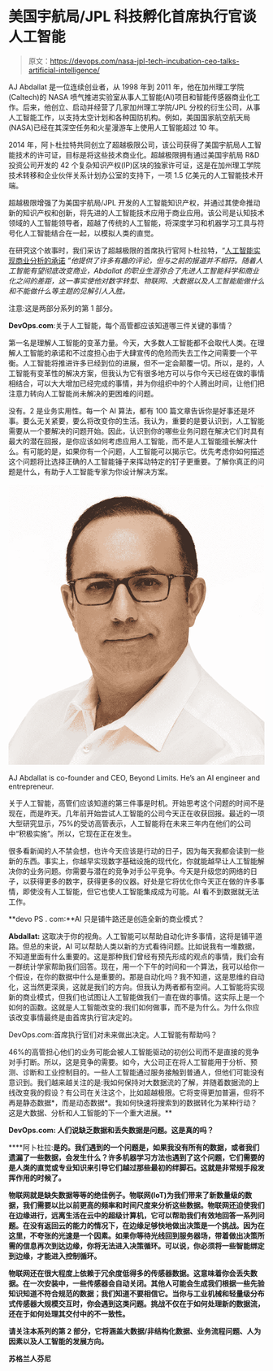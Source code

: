 # 美国宇航局/JPL 科技孵化首席执行官谈人工智能

> 原文：<https://devops.com/nasa-jpl-tech-incubation-ceo-talks-artificial-intelligence/>

AJ Abdallat 是一位连续创业者，从 1998 年到 2011 年，他在加州理工学院(Caltech)的 NASA 喷气推进实验室从事人工智能(AI)项目和智能传感器商业化工作。后来，他创立、启动并经营了几家加州理工学院/JPL 分校的衍生公司，从事人工智能工作，以支持太空计划和各种国防机构。例如，美国国家航空航天局(NASA)已经在其深空任务和火星漫游车上使用人工智能超过 10 年。

2014 年，阿卜杜拉特共同创立了超越极限公司，该公司获得了美国宇航局人工智能技术的许可证，目标是将这些技术商业化。超越极限拥有通过美国宇航局 R&D 投资公司开发的 42 个复杂知识产权(IP)区块的独家许可证，这是在加州理工学院技术转移和企业伙伴关系计划办公室的支持下，一项 1.5 亿美元的人工智能技术开端。

超越极限增强了为美国宇航局/JPL 开发的人工智能知识产权，并通过其使命推动新的知识产权和创新，将先进的人工智能技术应用于商业应用。该公司是认知技术领域的人工智能领导者，超越了传统的人工智能，将深度学习和机器学习工具与符号化人工智能结合在一起，以模拟人类的直觉。

在研究这个故事时，我们采访了超越极限的首席执行官阿卜杜拉特，“[人工智能实现商业分析的承诺](https://devops.com/ai-delivering-on-the-business-analytics-promise/) *”他提供了许多有趣的评论，但与之前的报道并不相符。随着人工智能有望彻底改变商业，Abdallat 的职业生涯弥合了先进人工智能科学和商业化之间的差距，这一事实使他对数字转型、物联网、大数据以及人工智能能做什么和不能做什么等主题的见解引人入胜。*

注意:这是两部分系列的第 1 部分。

**DevOps.com**:关于人工智能，每个高管都应该知道哪三件关键的事情？

第一名是理解人工智能的变革力量。今天，大多数人工智能都不会取代人类。在理解人工智能的承诺和不过度担心由于大肆宣传的危险而失去工作之间需要一个平衡。人工智能将推进许多已经到位的进展，但不一定会颠覆一切。所以，是的，人工智能有变革性的解决方案，但我认为它有很多地方可以与你今天已经在做的事情相结合，可以大大增加已经完成的事情，并为你组织中的个人腾出时间，让他们把注意力转向人工智能尚未解决的更困难的问题。

没有。2 是业务实用性。每一个 AI 算法，都有 100 篇文章告诉你是好事还是坏事。要么无关紧要，要么将改变你的生活。我认为，重要的是要认识到，人工智能需要从一个要解决的问题开始。因此，认识到你的哪些业务问题在解决它们时具有最大的潜在回报，是你应该如何考虑应用人工智能，而不是人工智能擅长解决什么。有可能的是，如果你有一个问题，人工智能可以揭示它。优先考虑你如何描述这个问题将比选择正确的人工智能锤子来挥动特定的钉子更重要。了解你真正的问题是什么，有助于人工智能专家为你设计解决方案。

![AJ Abdallat, CEO, Beyond Limits](img/b471e7b98b14770fc4209948c6c5dc9a.png)

AJ Abdallat is co-founder and CEO, Beyond Limits. He’s an AI engineer and entrepreneur.

关于人工智能，高管们应该知道的第三件事是时机。开始思考这个问题的时间不是现在，而是昨天。几年前开始尝试人工智能的公司今天正在收获回报。最近的一项大型研究显示，75%的受访高管表示，人工智能将在未来三年内在他们的公司中“积极实施”。所以，它现在正在发生。

很多看新闻的人不禁会想，也许今天应该是行动的日子，因为每天我都会读到一些新的东西。事实上，你越早实现数字基础设施的现代化，你就能越早让人工智能解决你的业务问题。你需要与潜在的竞争对手公平竞争。今天是升级您的网络的日子，以获得更多的数字，获得更多的仪器。好处是它将优化你今天正在做的许多事情，即使没有人工智能，但它也使人工智能集成成为可能。AI 看不到数据就无法工作。

**devo PS . com:**AI 只是铺牛路还是创造全新的商业模式？

**Abdallat:** 这取决于你的视角。人工智能可以帮助自动化许多事情，这将是铺平道路。但总的来说，AI 可以帮助人类以新的方式看待问题。比如说我有一堆数据，不知道里面有什么重要的。这是那种我们曾经有预先形成的观点的事情，我们会有一群统计学家帮助我们回答。现在，用一个下午的时间和一个算法，我可以给你一个假设，在你的数据中什么是重要的。那是自动化吗？我不知道，这是思维的自动化，这当然更深奥，这就是我们的方向。但我认为两者都有空间。人工智能将实现新的商业模式，但我们也试图让人工智能做我们一直在做的事情。这实际上是一个如何的函数。这就是人工智能改变的:我们如何做事，而不是为什么。为什么你应该改变事情最终是由首席执行官决定的。

DevOps.com:首席执行官们对未来做出决定。人工智能有帮助吗？

46%的高管担心他们的业务可能会被人工智能驱动的初创公司而不是直接的竞争对手打断。所以，这是竞争的需要。如今，大公司正在将人工智能用于分析、预测、诊断和工业控制目的。一些人工智能通过服务接触到普通人，但他们可能没有意识到。我们越来越关注的是:我如何保持对大数据流的了解，并随着数据流的上线改变我的假设？有公司在关注这个，比如超越极限。它将变得更加普遍，但将不再是静态数据*，而是动态数据*。我如何快速将搜索到的数据转化为某种行动？这是大数据、分析和人工智能的下一个重大进展。**

****DevOps.com:** 人们说缺乏数据和丢失数据是问题。这是真的吗？**

****阿卜杜拉:**是的。我们遇到的一个问题是，如果我没有所有的数据，或者我们遗漏了一些数据，会发生什么？许多机器学习方法也遇到了这个问题，它们需要的是人类的直觉或专业知识来引导它们越过那些最初的绊脚石。这就是非常规手段发挥作用的时候了。**

**物联网就是缺失数据等等的绝佳例子。物联网(IoT)为我们带来了新数量级的数据，我们需要以比以前更高的频率和时间尺度来分析这些数据。物联网还迫使我们在边缘进行，远离生活在云中的超级计算机，它可以帮助我们有效地回答一系列问题。在没有返回云的能力的情况下，在边缘足够快地做出决策是一个挑战。因为在这里，不夸张的光速是一个因素。如果你等待光线回到服务器场，带着做出决策所需的信息再次到达边缘，你将无法进入决策循环。可以说，你必须将一些智能绑定到边缘，才能进入控制循环。**

**物联网还在很大程度上依赖于冗余度低得多的传感器数据。这意味着你会丢失数据。在一次安装中，一些传感器会自动关闭。其他人可能会生成我们根据一些先验知识知道不符合规范的数据；我们知道不要相信它。当你与工业机械和轻量级分布式传感器大规模交互时，你会遇到这类问题。挑战不仅在于如何处理新的数据流，还在于如何处理其交付中的不一致性。**

**请关注本系列的第 2 部分，它将涵盖大数据/非结构化数据、业务流程问题、人为因素以及人工智能的发展方向。**

**苏格兰人芬尼**